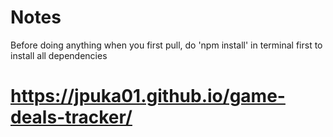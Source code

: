 # Notes
Before doing anything when you first pull, do 'npm install' in terminal first to install all dependencies

# https://jpuka01.github.io/game-deals-tracker/